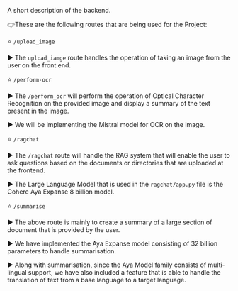 A short description of the backend.

👉These are the following routes that are being used for the Project:

⭐ `/upload_image`

▶️ The `upload_iamge` route handles the operation of taking an image from the user on the front end.


⭐ `/perform-ocr`

▶️ The `/perform_ocr` will perform the operation of Optical Character Recognition on the provided image and display a summary of the text present in the image. 

▶️ We will be implementing the Mistral model for OCR on the image.


⭐ `/ragchat`

▶️ The `/ragchat` route will handle the RAG system that will enable the user to ask questions based on the documents or directories that are uploaded at the frontend. 

▶️ The Large Language Model that is used in the `ragchat/app.py` file is the Cohere Aya Expanse 8 billion model.


⭐ `/summarise`

▶️ The above route is mainly to create a summary of a large section of document that is provided by the user.

▶️ We have implemented the Aya Expanse model consisting of 32 billion parameters to handle summarisation.

▶️ Along with summarisation, since the Aya Model family consists of multi-lingual support, we have also included a feature that is able to handle the translation of text from a base language to a target language. 
